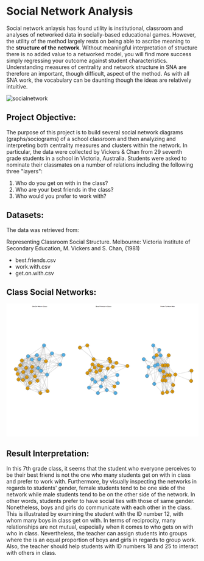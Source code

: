 # Social Network Analysis

Social network anlaysis has found utility is institutional, classroom and analyses of networked data in socially-based educational games. However, the utility of the method largely rests on being able to ascribe meaning to the **structure of the network**. Without meaningful interpretation of structure there is no added value to a networked model, you will find more success simply regressing your outcome against student characteristics.  Understanding measures of centrality and network structure in SNA are therefore an important, though difficult, aspect of the method. As with all SNA work, the vocabulary can be daunting though the ideas are relatively intuitive.

![socialnetwork](http://www.pacificrisa.org/wp-content/uploads/2013/11/Full-Network-Region-Degree-Fruchterman-Reingold-12K-4000x4000-1024x1024.jpg)

## Project Objective:

The purpose of this project is to build several social network diagrams (graphs/sociograms) of a school classroom and then analyzing and interpreting both centrality measures and clusters within the network. In particular, the data were collected by Vickers & Chan from 29 seventh grade students in a school in Victoria, Australia. Students were asked to nominate their classmates on a number of relations including the following three "layers":  

1. Who do you get on with in the class?  
2. Who are your best friends in the class?  
3. Who would you prefer to work with? 

## Datasets: 

The data was retrieved from:

Representing Classroom Social Structure. Melbourne: Victoria Institute of
Secondary Education, M. Vickers and S. Chan, (1981)

* best.friends.csv
* work.with.csv
* get.on.with.csv

## Class Social Networks:

![BestFriends](https://github.com/lizarova777/Social_Network_Analysis_Project2/blob/master/Class_Social_Network.png)

## Result Interpretation:

In this 7th grade class, it seems that the student who everyone perceives to be their best friend is not the one who many students get on with in class and prefer to work with. Furthermore, by visually inspecting the networks in regards to students' gender, female students tend to be one side of the network while male students tend to be on the other side of the network. In other words, students prefer to have social ties with those of same gender. Nonetheless, boys and girls do communicate with each other in the class. This is illustrated by examining the student with the ID number 12, with whom many boys in class get on with. In terms of reciprocity, many relationships are not mutual, especially when it comes to who gets on with who in class. Nevertheless, the teacher can assign students into groups where the is an equal proportion of boys and girls in regards to group work. Also, the teacher should help students with ID numbers 18 and 25 to interact with others in class.